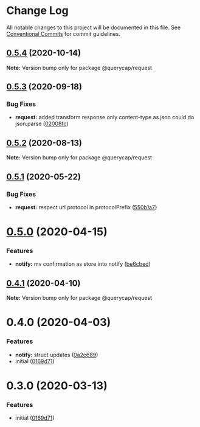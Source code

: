 # Change Log

All notable changes to this project will be documented in this file.
See [Conventional Commits](https://conventionalcommits.org) for commit guidelines.

## [0.5.4](https://github.com/querycap/webappkit/compare/@querycap/request@0.5.3...@querycap/request@0.5.4) (2020-10-14)

**Note:** Version bump only for package @querycap/request





## [0.5.3](https://github.com/querycap/webappkit/compare/@querycap/request@0.5.2...@querycap/request@0.5.3) (2020-09-18)

### Bug Fixes

- **request:** added transform response only content-type as json could do json.parse ([02008fc](https://github.com/querycap/webappkit/commit/02008fc55d668165070b190194c7e375a7276581))

## [0.5.2](https://github.com/querycap/webappkit/compare/@querycap/request@0.5.1...@querycap/request@0.5.2) (2020-08-13)

**Note:** Version bump only for package @querycap/request

## [0.5.1](https://github.com/querycap/webappkit/compare/@querycap/request@0.5.0...@querycap/request@0.5.1) (2020-05-22)

### Bug Fixes

- **request:** respect url protocol in protocolPrefix ([550b1a7](https://github.com/querycap/webappkit/commit/550b1a7bee0e32e6bad258d13eca85f8038c6643))

# [0.5.0](https://github.com/querycap/webappkit/compare/@querycap/request@0.4.1...@querycap/request@0.5.0) (2020-04-15)

### Features

- **notify:** mv confirmation as store into notify ([be6cbed](https://github.com/querycap/webappkit/commit/be6cbedb6fa3450214c8742f61497a9335373818))

## [0.4.1](https://github.com/querycap/webappkit/compare/@querycap/request@0.4.0...@querycap/request@0.4.1) (2020-04-10)

**Note:** Version bump only for package @querycap/request

# 0.4.0 (2020-04-03)

### Features

- **notify:** struct updates ([0a2c689](https://github.com/querycap/webappkit/commit/0a2c689b23a8c85d1b2685e2e02978a960e87259))
- initial ([0169d71](https://github.com/querycap/webappkit/commit/0169d7105336e71af8f7b32544ae49e29706b189))

# 0.3.0 (2020-03-13)

### Features

- initial ([0169d71](https://github.com/querycap/webappkit/commit/0169d7105336e71af8f7b32544ae49e29706b189))
